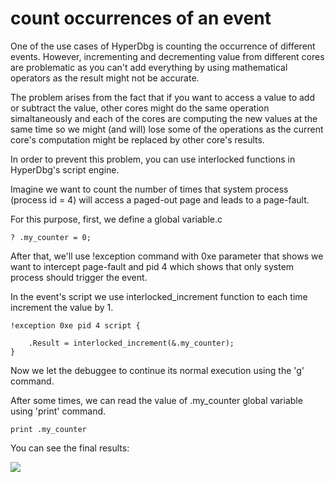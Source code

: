 # count occurrences of an event

One of the use cases of HyperDbg is counting the occurrence of different events. However, incrementing and decrementing value from different cores are problematic as you can't add everything by using mathematical operators as the result might not be accurate.

The problem arises from the fact that if you want to access a value to add or subtract the value, other cores might do the same operation simaltaneously and each of the cores are computing the new values at the same time so we might (and will) lose some of the operations as the current core's computation might be replaced by other core's results.

In order to prevent this problem, you can use interlocked functions in HyperDbg's script engine.

Imagine we want to count the number of times that system process (process id = 4) will access a paged-out page and leads to a page-fault.

For this purpose, first, we define a global variable.c

```
? .my_counter = 0;
```

After that, we'll use !exception command with 0xe parameter that shows we want to intercept page-fault and pid 4 which shows that only system process should trigger the event.

In the event's script we use interlocked_increment function to each time increment the value by 1. 

```
!exception 0xe pid 4 script {
	
	.Result = interlocked_increment(&.my_counter);
}
```

Now we let the debuggee to continue its normal execution using the 'g' command.

After some times, we can read the value of .my_counter global variable using 'print' command.

```
print .my_counter
```

You can see the final results:

![](broken-reference)

